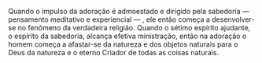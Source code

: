 ﻿Quando o impulso da adoração é  admoestado e dirigido pela sabedoria —  pensamento meditativo e experiencial — , ele então começa a desenvolver-se no fenômeno da verdadeira religião. Quando o sétimo espírito ajudante, o espírito da sabedoria, alcança efetiva ministração, então na adoração o homem começa a afastar-se da natureza e dos objetos naturais para o Deus da natureza e o eterno Criador de todas as coisas naturais.